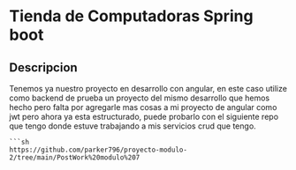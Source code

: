 # **Tienda de Computadoras Spring boot**

## Descripcion
Tenemos ya nuestro proyecto en desarrollo con angular, en este caso utilize como backend de prueba un proyecto del mismo desarrollo que hemos hecho pero falta por agregarle mas cosas a mi proyecto de angular como jwt pero ahora ya esta estructurado, puede probarlo con el siguiente repo que tengo donde estuve trabajando a mis servicios crud que tengo.

```
```sh
https://github.com/parker796/proyecto-modulo-2/tree/main/PostWork%20modulo%207
```
